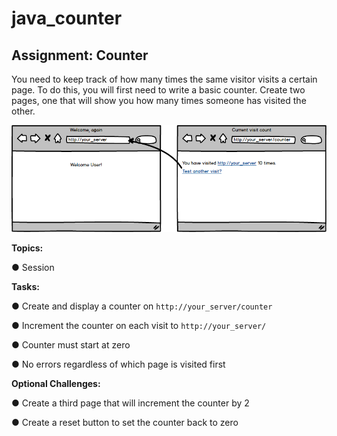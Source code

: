 # java_counter

## Assignment: Counter
You need to keep track of how many times the same visitor visits a certain page. To do this, you will first need to write a basic counter. Create two pages, one that will show you how many times someone has visited the other.

![counter wireframe](/assignment.png)

**Topics:**

● Session

**Tasks:**

● Create and display a counter on ```http://your_server/counter```

● Increment the counter on each visit to ```http://your_server/```

● Counter must start at zero

● No errors regardless of which page is visited first

**Optional Challenges:**

● Create a third page that will increment the counter by 2

● Create a reset button to set the counter back to zero